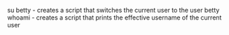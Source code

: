su betty - creates a script that switches the current user to the user betty
whoami - creates a script that prints the effective username of the current user
